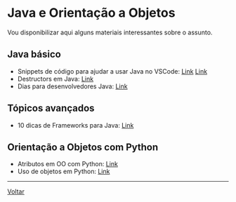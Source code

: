 # Java e Orientação a Objetos

Vou disponibilizar aqui alguns materiais interessantes sobre o assunto.

## Java básico

* Snippets de código para ajudar a usar Java no VSCode: [Link](https://github.com/redhat-developer/vscode-java/blob/master/snippets/java.json) [Link](https://github.com/redhat-developer/vscode-java/blob/master/snippets/server.json)
* Destructors em Java: [Link](https://medium.com/edureka/destructor-in-java-21cc46ed48fc)
* Dias para desenvolvedores Java: [Link](https://betterprogramming.pub/10-tips-to-help-you-stand-out-as-a-java-developer-9865516584ae)

## Tópicos avançados

* 10 dicas de Frameworks para Java: [Link](https://medium.com/swlh/10-best-java-frameworks-to-use-in-2021-49b6d1322c9a)

## Orientação a Objetos com Python

* Atributos em OO com Python: [Link](https://medium.com/python-monkey/object-oriented-programming-2-attributes-9662c5e14c80)
* Uso de objetos em Python: [Link](https://crisbed321.medium.com/talking-about-objects-in-python-fecdab439fca)


---

[Voltar](https://victor0machado.github.io/)
